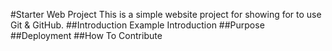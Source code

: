 #Starter Web Project
This is a simple website project for showing for to use Git & GitHub.
##Introduction
Example Introduction
##Purpose
##Deployment
##How To Contribute
